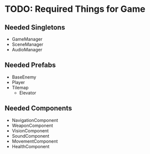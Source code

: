 # TODO: Required Things for Game

## Needed Singletons
- GameManager
- SceneManager
- AudioManager

## Needed Prefabs
- BaseEnemy
- Player 
- Tilemap
    - Elevator

## Needed Components
- NavigationComponent
- WeaponComponent
- VisionComponent
- SoundComponent
- MovementComponent
- HealthComponent

